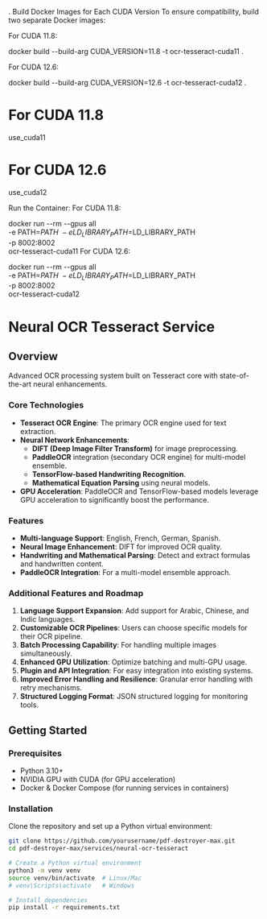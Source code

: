 . Build Docker Images for Each CUDA Version
To ensure compatibility, build two separate Docker images:

For CUDA 11.8:

docker build --build-arg CUDA_VERSION=11.8 -t ocr-tesseract-cuda11 .



For CUDA 12.6:

docker build --build-arg CUDA_VERSION=12.6 -t ocr-tesseract-cuda12 .


# For CUDA 11.8
use_cuda11

# For CUDA 12.6
use_cuda12


Run the Container:
For CUDA 11.8:

docker run --rm --gpus all \
  -e PATH=$PATH \
  -e LD_LIBRARY_PATH=$LD_LIBRARY_PATH \
  -p 8002:8002 \
  ocr-tesseract-cuda11
For CUDA 12.6:

docker run --rm --gpus all \
  -e PATH=$PATH \
  -e LD_LIBRARY_PATH=$LD_LIBRARY_PATH \
  -p 8002:8002 \
  ocr-tesseract-cuda12





# Neural OCR Tesseract Service

## Overview
Advanced OCR processing system built on Tesseract core with state-of-the-art neural enhancements.

### Core Technologies
- **Tesseract OCR Engine**: The primary OCR engine used for text extraction.
- **Neural Network Enhancements**:
  - **DIFT (Deep Image Filter Transform)** for image preprocessing.
  - **PaddleOCR** integration (secondary OCR engine) for multi-model ensemble.
  - **TensorFlow-based Handwriting Recognition**.
  - **Mathematical Equation Parsing** using neural models.
- **GPU Acceleration**: PaddleOCR and TensorFlow-based models leverage GPU acceleration to significantly boost the performance.

### Features
- **Multi-language Support**: English, French, German, Spanish.
- **Neural Image Enhancement**: DIFT for improved OCR quality.
- **Handwriting and Mathematical Parsing**: Detect and extract formulas and handwritten content.
- **PaddleOCR Integration**: For a multi-model ensemble approach.

### Additional Features and Roadmap
1. **Language Support Expansion**: Add support for Arabic, Chinese, and Indic languages.
2. **Customizable OCR Pipelines**: Users can choose specific models for their OCR pipeline.
3. **Batch Processing Capability**: For handling multiple images simultaneously.
4. **Enhanced GPU Utilization**: Optimize batching and multi-GPU usage.
5. **Plugin and API Integration**: For easy integration into existing systems.
6. **Improved Error Handling and Resilience**: Granular error handling with retry mechanisms.
7. **Structured Logging Format**: JSON structured logging for monitoring tools.

## Getting Started

### Prerequisites
- Python 3.10+
- NVIDIA GPU with CUDA (for GPU acceleration)
- Docker & Docker Compose (for running services in containers)

### Installation
Clone the repository and set up a Python virtual environment:

```sh
git clone https://github.com/yourusername/pdf-destroyer-max.git
cd pdf-destroyer-max/services/neural-ocr-tesseract

# Create a Python virtual environment
python3 -m venv venv
source venv/bin/activate  # Linux/Mac
# venv\Scripts\activate   # Windows

# Install dependencies
pip install -r requirements.txt
